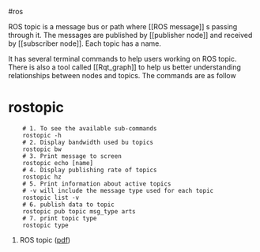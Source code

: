 #ros

ROS topic is a message bus or path where [[ROS message]] s passing through it. The messages are published by [[publisher node]] and received by [[subscriber node]]. Each topic has a name. 

It has several terminal commands to help users working on ROS topic.  There is also a tool called [[Rqt_graph]] to help us better understanding relationships between nodes and topics. The commands are as follow

# rostopic
```shell
	# 1. To see the available sub-commands
	rostopic -h
	# 2. Display bandwidth used bu topics
	rostopic bw
	# 3. Print message to screen
	rostopic echo [name]
	# 4. Display publishing rate of topics
	rostopic hz
	# 5. Print information about active topics
	# -v will include the message type used for each topic 
	rostopic list -v
	# 6. publish data to topic
	rostopic pub topic msg_type arts
	# 7. print topic type
	rostopic type
```




1. ROS topic ([pdf](zotero://open-pdf/library/items/AZFGEHEQ?page=8&annotation=HKEUP48N))